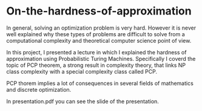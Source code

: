# On-the-hardness-of-approximation


In general, solving an optimization problem is very hard. However it is never well explained why these types of problems are difficult to solve from a computational complexity and theoretical computer science point of view.

In this project, I presented a lecture in which I explained the hardness of approximation using Probabilistic Turing Machines. Specifically I coverd the topic of PCP theorem, a strong result in complexity theory, that links NP class complexity with a special complexity class called PCP.

PCP thorem implies a lot of consequences in several fields of mathematics and discrete optimization.

In presentation.pdf you can see the slide of the presentation.

